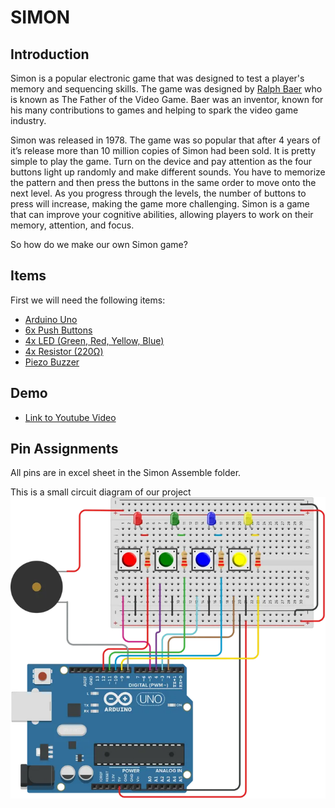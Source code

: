 # SIMON
## Introduction
Simon is a popular electronic game that was designed to test a player's memory and sequencing skills. 
The game was designed by [Ralph Baer](https://en.wikipedia.org/wiki/Ralph_H._Baer) who is known as The Father of the Video Game. Baer was an inventor, known for his many contributions to games and helping to spark the video game industry.

Simon was released in 1978. The game was so popular that after 4 years of it’s release more than 10 million copies of Simon had been sold. It is pretty simple to play the game. Turn on the device and pay attention as the four buttons light up randomly and make different sounds. You have to memorize the pattern and then press the buttons in the same order to move onto the next level. As you progress through the levels, the number of buttons to press will increase, making the game more challenging. Simon is a game that can improve your cognitive abilities, allowing players to work on their memory, attention, and focus.

So how do we make our own Simon game?
 
## Items
First we will need the following items: 
- [Arduino Uno](https://www.amazon.com/Arduino-A000066-ARDUINO-UNO-R3/dp/B008GRTSV6/ref=sr_1_2_sspa?crid=1PL226LFF50IJ&keywords=arduino+uno&qid=1683939963&sprefix=arduino+uno%2Caps%2C110&sr=8-2-spons&psc=1&smid=AA57DDZKZUZDL&spLa=ZW5jcnlwdGVkUXVhbGlmaWVyPUFaMFdUWDFZQ0ExV0kmZW5jcnlwdGVkSWQ9QTAzMDg1MjIyV1ZNV0RDSVlQVzU0JmVuY3J5cHRlZEFkSWQ9QTA5NDYzMzdOV0RGVklGUERMS1Emd2lkZ2V0TmFtZT1zcF9hdGYmYWN0aW9uPWNsaWNrUmVkaXJlY3QmZG9Ob3RMb2dDbGljaz10cnVl)
- [6x Push Buttons](https://www.amazon.com/TWTADE-Yellow-Orange-6x6x5mm-Tactile/dp/B07C7211PJ/ref=sr_1_11?crid=2EO4HGJF0AS69&keywords=Push+Buttons&qid=1683940103&sprefix=push+buttons%2Caps%2C438&sr=8-11)
- [4x LED (Green, Red, Yellow, Blue)](https://www.amazon.com/DiCUNO-450pcs-Colors-Emitting-Assorted/dp/B073QMYKDM/ref=sr_1_3?crid=L0GF9ZIR52FE&keywords=LED+%28Green%2C+Red%2C+Yellow%2C+Blue&qid=1683940137&sprefix=led+green%2C+red%2C+yellow%2C+blue%2Caps%2C107&sr=8-3)
- [4x Resistor (220Ω)](https://www.amazon.com/Resistor-Tolerance-Resistors-Limiting-Certificated/dp/B08QRFCMC9/ref=sr_1_2_sspa?keywords=220+ohm+resistor&qid=1683940317&sprefix=220+%2Caps%2C150&sr=8-2-spons&psc=1&spLa=ZW5jcnlwdGVkUXVhbGlmaWVyPUEzMUtJSzdCT1VMUTFWJmVuY3J5cHRlZElkPUEwNDc1NjM0MUdZREpXRkZVWTNUOCZlbmNyeXB0ZWRBZElkPUEwNTM3MTQxMjZOWE1aRkNIMFgzVSZ3aWRnZXROYW1lPXNwX2F0ZiZhY3Rpb249Y2xpY2tSZWRpcmVjdCZkb05vdExvZ0NsaWNrPXRydWU=)
- [Piezo Buzzer](https://www.amazon.com/Cylewet-Terminals-Electronic-Electromagnetic-Impedance/dp/B01NCOXB2Q/ref=sr_1_6?crid=290LNTAKL584&keywords=Piezo+Buzzer&qid=1683940347&sprefix=piezo+buzzer%2Caps%2C113&sr=8-6)

## Demo
- [Link to Youtube Video]([https://www.youtube.com/shorts/TuTN1Xh6XoU](https://youtu.be/sWAvEqo8YO8))

## Pin Assignments
All pins are in excel sheet in the Simon Assemble folder. 

This is a small circuit diagram of our project
![Simon Circuit Diagram ](img/diagram.png)





